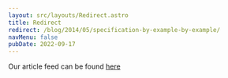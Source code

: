 ```yaml
---
layout: src/layouts/Redirect.astro
title: Redirect
redirect: /blog/2014/05/specification-by-example-by-example/
navMenu: false
pubDate: 2022-09-17
---
```

<div>
Our article feed can be found <a href="/blog/2014/05/specification-by-example-by-example/">here</a>
</div>
